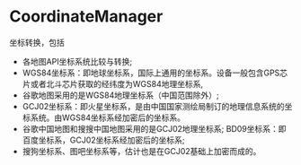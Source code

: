 # CoordinateManager
坐标转换，包括 
* 各地图API坐标系统比较与转换; 
* WGS84坐标系：即地球坐标系，国际上通用的坐标系。设备一般包含GPS芯片或者北斗芯片获取的经纬度为WGS84地理坐标系,
* 谷歌地图采用的是WGS84地理坐标系（中国范围除外）;
* GCJ02坐标系：即火星坐标系，是由中国国家测绘局制订的地理信息系统的坐标系统。由WGS84坐标系经加密后的坐标系。
* 谷歌中国地图和搜搜中国地图采用的是GCJ02地理坐标系; BD09坐标系：即百度坐标系，GCJ02坐标系经加密后的坐标系; 
* 搜狗坐标系、图吧坐标系等，估计也是在GCJ02基础上加密而成的。 
